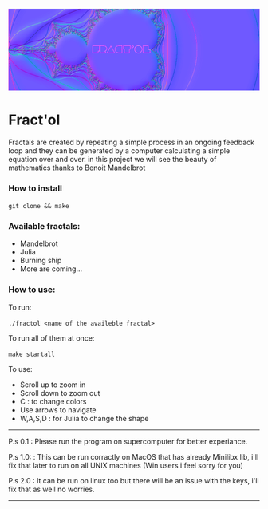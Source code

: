 

<p align="center">
  <img src="https://github.com/0xPacman/fract-ol/blob/main/imgs/Fractol2fit.png?raw=true" alt="Fract'ol logo">
</p>

# Fract'ol

Fractals are created by repeating a simple process in an ongoing feedback loop and they can be generated by a computer calculating a simple equation over and over.
in this project we will see the beauty of mathematics thanks to Benoit Mandelbrot

### How to install
`git clone && make`

### Available fractals:

- Mandelbrot
- Julia
- Burning ship
- More are coming...


### How to use:
To run:

`./fractol <name of the availeble fractal>`

To run all of them at once:

`make startall`

To use:

- Scroll up to zoom in
- Scroll down to zoom out
- C : to change colors
- Use arrows to navigate
- W,A,S,D : for Julia to change the shape


---

P.s 0.1  : Please run the program on supercomputer for better experiance.

P.s 1.0: : This can be run corractly on MacOS that has already Minilibx lib, i'll fix that later to run on all UNIX machines (Win users i feel sorry for you)

P.s 2.0 : It can be run on linux too but there will be an issue with the keys, i'll fix that as well no worries.

---

